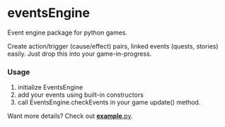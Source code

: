 eventsEngine
============

Event engine package for python games. 

Create action/trigger (cause/effect) pairs, linked events (quests, stories) easily. Just drop this into your game-in-progress.

### Usage ###
1. initialize EventsEngine
2. add your events using built-in constructors
3. call EventsEngine.checkEvents in your game update() method. 

Want more details? Check out [__example__.py](https://github.com/7yl4r/eventsEngine/blob/master/__example__.py).
